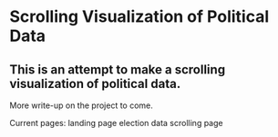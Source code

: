 # Scrolling Visualization of Political Data
## This is an attempt to make a scrolling visualization of political data.
More write-up on the project to come.

Current pages:
landing page
election data
scrolling page
